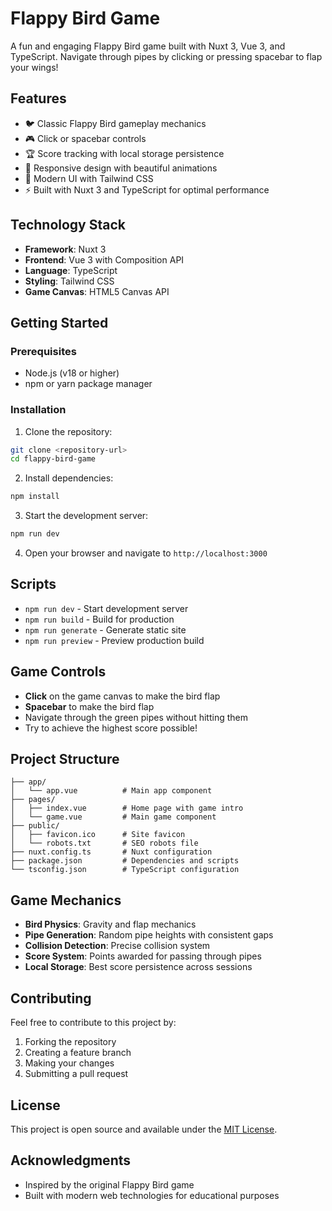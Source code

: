 # Flappy Bird Game

A fun and engaging Flappy Bird game built with Nuxt 3, Vue 3, and TypeScript. Navigate through pipes by clicking or pressing spacebar to flap your wings!

## Features

- 🐦 Classic Flappy Bird gameplay mechanics
- 🎮 Click or spacebar controls
- 🏆 Score tracking with local storage persistence
- 📱 Responsive design with beautiful animations
- 🎨 Modern UI with Tailwind CSS
- ⚡ Built with Nuxt 3 and TypeScript for optimal performance

## Technology Stack

- **Framework**: Nuxt 3
- **Frontend**: Vue 3 with Composition API
- **Language**: TypeScript
- **Styling**: Tailwind CSS
- **Game Canvas**: HTML5 Canvas API

## Getting Started

### Prerequisites

- Node.js (v18 or higher)
- npm or yarn package manager

### Installation

1. Clone the repository:
```bash
git clone <repository-url>
cd flappy-bird-game
```

2. Install dependencies:
```bash
npm install
```

3. Start the development server:
```bash
npm run dev
```

4. Open your browser and navigate to `http://localhost:3000`

## Scripts

- `npm run dev` - Start development server
- `npm run build` - Build for production
- `npm run generate` - Generate static site
- `npm run preview` - Preview production build

## Game Controls

- **Click** on the game canvas to make the bird flap
- **Spacebar** to make the bird flap
- Navigate through the green pipes without hitting them
- Try to achieve the highest score possible!

## Project Structure

```
├── app/
│   └── app.vue          # Main app component
├── pages/
│   ├── index.vue        # Home page with game intro
│   └── game.vue         # Main game component
├── public/
│   ├── favicon.ico      # Site favicon
│   └── robots.txt       # SEO robots file
├── nuxt.config.ts       # Nuxt configuration
├── package.json         # Dependencies and scripts
└── tsconfig.json        # TypeScript configuration
```

## Game Mechanics

- **Bird Physics**: Gravity and flap mechanics
- **Pipe Generation**: Random pipe heights with consistent gaps
- **Collision Detection**: Precise collision system
- **Score System**: Points awarded for passing through pipes
- **Local Storage**: Best score persistence across sessions

## Contributing

Feel free to contribute to this project by:
1. Forking the repository
2. Creating a feature branch
3. Making your changes
4. Submitting a pull request

## License

This project is open source and available under the [MIT License](LICENSE).

## Acknowledgments

- Inspired by the original Flappy Bird game
- Built with modern web technologies for educational purposes